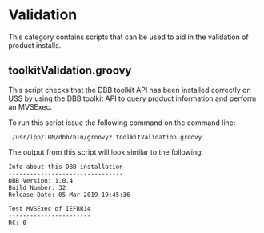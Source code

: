 # Validation 

This category contains scripts that can be used to aid in the validation of product installs. 

## toolkitValidation.groovy

This script checks that the DBB toolkit API has been installed correctly on USS by using the DBB toolkit API to query product information and perform an MVSExec.

To run this script issue the following command on the command line:
```
 /usr/lpp/IBM/dbb/bin/groovyz toolkitValidation.groovy
```

The output from this script will look similar to the following:

```
Info about this DBB installation
--------------------------------
DBB Version: 1.0.4
Build Number: 32
Release Date: 05-Mar-2019 19:45:36
 
Test MVSExec of IEFBR14
-----------------------
RC: 0
```
